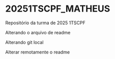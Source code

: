 # 20251TSCPF_MATHEUS
Repositório da turma de 2025 1TSCPF

Alterando o arquivo de readme

Alterando git local

Alterar remotamente o readme
